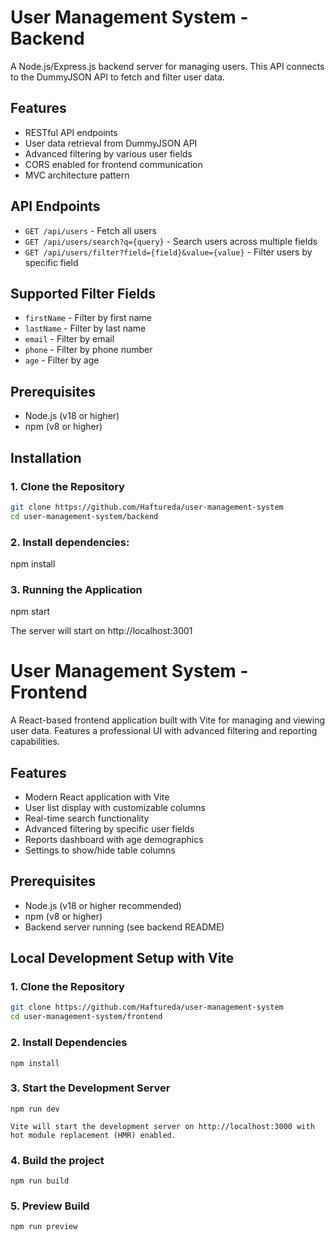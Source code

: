 # User Management System - Backend

A Node.js/Express.js backend server for managing users. This API connects to the DummyJSON API to fetch and filter user data.

## Features

- RESTful API endpoints
- User data retrieval from DummyJSON API
- Advanced filtering by various user fields
- CORS enabled for frontend communication
- MVC architecture pattern

## API Endpoints

- `GET /api/users` - Fetch all users
- `GET /api/users/search?q={query}` - Search users across multiple fields
- `GET /api/users/filter?field={field}&value={value}` - Filter users by specific field

## Supported Filter Fields

- `firstName` - Filter by first name
- `lastName` - Filter by last name  
- `email` - Filter by email
- `phone` - Filter by phone number
- `age` - Filter by age

## Prerequisites

- Node.js (v18 or higher)
- npm (v8 or higher)

## Installation

### 1. Clone the Repository
```bash
git clone https://github.com/Haftureda/user-management-system
cd user-management-system/backend
```

### 2. Install dependencies:

npm install

### 3. Running the Application

npm start

The server will start on http://localhost:3001


# User Management System - Frontend

A React-based frontend application built with Vite for managing and viewing user data. Features a professional UI with advanced filtering and reporting capabilities.

## Features

- Modern React application with Vite
- User list display with customizable columns
- Real-time search functionality
- Advanced filtering by specific user fields
- Reports dashboard with age demographics
- Settings to show/hide table columns

## Prerequisites

- Node.js (v18 or higher recommended)
- npm (v8 or higher) 
- Backend server running (see backend README)

## Local Development Setup with Vite

### 1. Clone the Repository
```bash
git clone https://github.com/Haftureda/user-management-system
cd user-management-system/frontend
```
### 2. Install Dependencies

    npm install

### 3. Start the Development Server

    npm run dev

    Vite will start the development server on http://localhost:3000 with hot module replacement (HMR) enabled.

### 4. Build the project

    npm run build

### 5. Preview Build

    npm run preview
